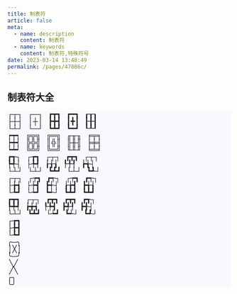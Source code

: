 ```yaml
---
title: 制表符
article: false
meta: 
  - name: description
    content: 制表符
  - name: keywords
    content: 制表符,特殊符号
date: 2023-03-14 13:48:49
permalink: /pages/47886c/
---
```




## 制表符大全

<pre style="line-height: 16px; letter-spacing: 0px; font-family: 宋体; font-size: 16px; background-color: ghostwhite;">
┌┬┐   ┌─┐   ┏┳┓   ┏━┓   ┎┰┒
├┼┤   │┼│   ┣╋┫   ┃╋┃   ┠╂┨
└┴┘   └─┘   ┗┻┛   ┗━┛   ┖┸┚
┍┯┑   ╔╦╗   ╔═╗   ╓╥╖   ╒╤╕
┝┿┥   ╠╬╣   ║╬║   ╟╫╢   ╞╪╡
┕┷┙   ╚╩╝   ╚═╝   ╙╨╜   ╘╧╛
┏┱┐   ┌┲┓   ┌┬┐   ┏┳┓   ┌┬┐
┡╃┤   ├╄┩   ┟╁┧   ┞╀┦   ┢╅┤
└┴┘   └┴┘   ┗┻┛   └┴┘   ┗┹┘
┌┬┐   ┌┮┓   ┏┭┐   ┌┮┓   ┏┭┐
├╆┪   ├┾┫   ┣┽┤   ┟╆┫   ┣╅┧
└┺┛   └┶┛   ┗┵┘   ┗┻┛   ┗┻┛
┏┳┓   ┌┬┐   ┏┳┓   ┏┳┓   ┏┱┐
┡╇┩   ┢╈┪   ┞╄┫   ┣╃┦   ┣╉┤
└┴┘   ┗┻┛   └┶┛   ┗┵┘   ┗┹┘
┌┲┓            
├╊┫          
└┺┛              
╭─╮
│╳│
╰─╯
 ╲╱
 ╱╲
╭╮
╰╯
</pre>





